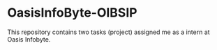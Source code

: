 # OasisInfoByte-OIBSIP
This repository contains two tasks (project) assigned me as a intern at Oasis Infobyte.
